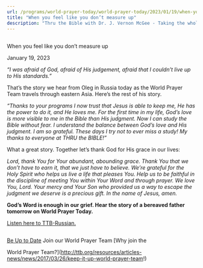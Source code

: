 ```yaml
---
url: /programs/world-prayer-today/world-prayer-today/2023/01/19/when-you-feel-like-you-don-t-measure-up
title: "When you feel like you don’t measure up"
description: "Thru the Bible with Dr. J. Vernon McGee - Taking the whole Word to the whole world"
---
```







## 
 When you feel like you don’t measure up


January 19, 2023




*“I was afraid of God, afraid of His judgement, afraid that I couldn’t live up to His standards.”*

That’s the story we hear from Oleg in Russia today as the World Prayer Team travels through eastern Asia. Here’s the rest of his story.

*“Thanks to your programs I now trust that Jesus is able to keep me, He has the power to do it, and He loves me. For the first time in my life, God’s love is more visible to me in the Bible than His judgment. Now I can study the Bible without fear. I understand the balance between God’s love and His judgment. I am so grateful. These days I try not to ever miss a study! My thanks to everyone at THRU the BIBLE!”*

What a great story. Together let’s thank God for His grace in our lives:

*Lord, thank You for Your abundant, abounding grace. Thank You that we don’t have to earn it, that we just have to believe. We’re grateful for the Holy Spirit who helps us live a life that pleases You. Help us to be faithful in the discipline of meeting You within Your Word and through prayer. We love You, Lord. Your mercy and Your Son who provided us a way to escape the judgment we deserve is a precious gift. In the name of Jesus, amen.*

**God’s Word is enough in our grief. Hear the story of a bereaved father tomorrow on World Prayer Today.**

[Listen here to TTB-Russian.](https://ttb.twr.org/home/day,0414/language,RUS)







## 




[Be Up to Date](http://feeds.feedburner.com/WorldPrayerToday "World Prayer Today RSS Feed")
Join our World Prayer Team
[Why join the  

World Prayer Team?](http://ttb.org/resources/articles-news/news/2017/03/26/keep-it-up-world-prayer-team!)




